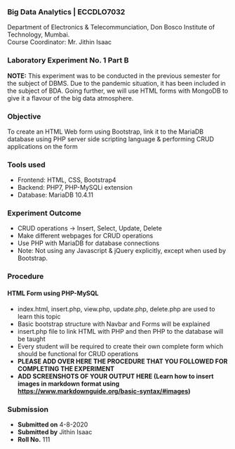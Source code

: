 ### Big Data Analytics | ECCDLO7032 
Department of Electronics & Telecommunciation, 
Don Bosco Institute of Technology, Mumbai.  
Course Coordinator: Mr. Jithin Isaac

### Laboratory Experiment No. 1 Part B

 **NOTE:** This experiment was to be conducted in the previous semester for the subject of DBMS. Due to the pandemic situation, it has been included in the subject of BDA. Going further, we will use HTML forms with MongoDB to give it a flavour of the big data atmosphere.

### Objective  
To create an HTML Web form using Bootstrap, link it to the MariaDB database using PHP server side scripting language & performing CRUD applications on the form

### Tools used  
- Frontend: HTML, CSS, Bootstrap4
- Backend: PHP7, PHP-MySQLi extension
- Database: MariaDB 10.4.11

### Experiment Outcome
- CRUD operations -> Insert, Select, Update, Delete  
- Make different webpages for CRUD operations  
- Use PHP with MariaDB for database connections  
- Note: Not using any Javascript & jQuery explicitly, except when used by Bootstrap.  

### Procedure
 
#### HTML Form using PHP-MySQL
- index.html, insert.php, view.php, update.php, delete.php are used to learn this topic
- Basic bootstrap structure with Navbar and Forms will be explained
- insert.php file to link HTML with PHP and then PHP to the database will be taught
- Every student will be required to create their own complete form which should be functional for CRUD operations
- **PLEASE ADD OVER HERE THE PROCEDURE THAT YOU FOLLOWED FOR COMPLETING THE EXPERIMENT**
- **ADD SCREENSHOTS OF YOUR OUTPUT HERE (Learn how to insert images in markdown format using https://www.markdownguide.org/basic-syntax/#images)**

### Submission 
- **Submitted on** 4-8-2020
- **Submitted by** Jithin Isaac
- **Roll No.** 111
